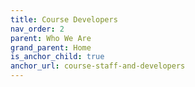 ```yaml
---
title: Course Developers
nav_order: 2
parent: Who We Are
grand_parent: Home
is_anchor_child: true
anchor_url: course-staff-and-developers
---
```

